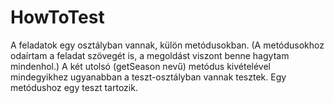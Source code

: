# HowToTest
A feladatok egy osztályban vannak, külön metódusokban. (A metódusokhoz odaírtam a feladat szövegét is, a megoldást viszont benne hagytam mindenhol.)
A két utolsó (getSeason nevű) metódus kivételével mindegyikhez ugyanabban a teszt-osztályban vannak tesztek.
Egy metódushoz egy teszt tartozik.
